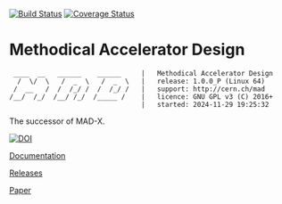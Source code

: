 [![Build Status](https://travis-ci.org/MethodicalAcceleratorDesign/MAD.svg?branch=master)](https://travis-ci.org/MethodicalAcceleratorDesign/MAD)
[![Coverage Status](https://coveralls.io/repos/github/MethodicalAcceleratorDesign/MAD/badge.svg?branch=master)](https://coveralls.io/github/MethodicalAcceleratorDesign/MAD?branch=master)

Methodical Accelerator Design
===

     ____  __   ______    ______     |   Methodical Accelerator Design
      /  \/  \   /  _  \   /  _  \   |   release: 1.0.0_P (Linux 64)
     /  __   /  /  /_/ /  /  /_/ /   |   support: http://cern.ch/mad
    /__/  /_/  /__/ /_/  /_____ /    |   licence: GNU GPL v3 (C) 2016+
                                     |   started: 2024-11-29 19:25:32

The successor of MAD-X.



<a href="https://zenodo.org/doi/10.5281/zenodo.7428893"><img src="https://zenodo.org/badge/37848936.svg" alt="DOI"></a>


[Documentation](https://cern.ch/mad/releases/madng/html/)

[Releases](https://cern.ch/mad/releases/madng/) 

[Paper](https://arxiv.org/abs/2412.16006)
